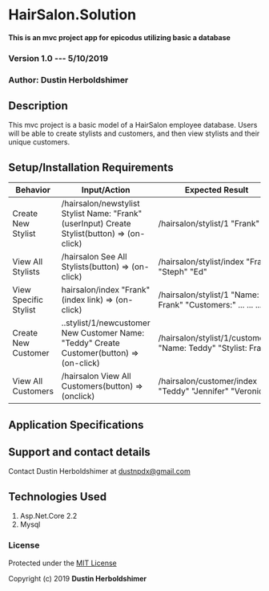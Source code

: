 # HairSalon.Solution

#### This is an mvc project app for epicodus utilizing basic a database

### Version 1.0 --- 5/10/2019

### Author: Dustin Herboldshimer

## Description

This mvc project is a basic model of a HairSalon employee database.  Users
will be able to create stylists and customers, and then view stylists and their
unique customers.

## Setup/Installation Requirements

| Behavior              | Input/Action                                                                                 | Expected Result                                                 |
|-----------------------|----------------------------------------------------------------------------------------------|-----------------------------------------------------------------|
| Create New Stylist    | /hairsalon/newstylist Stylist Name: "Frank" (userInput) Create Stylist(button) => (on-click) |  /hairsalon/stylist/1 "Frank"                                   |
|  View All Stylists    |  /hairsalon  See All Stylists(button) => (on-click)                                          |  /hairsalon/stylist/index "Frank" "Steph" "Ed"                  |
| View Specific Stylist |  hairsalon/index  "Frank"(index link) => (on-click)                                          |  /hairsalon/stylist/1 "Name: Frank" "Customers:" ... ... ...    |
| Create New Customer   |  ..stylist/1/newcustomer New Customer Name: "Teddy" Create Customer(button) => (on-click)    |  /hairsalon/stylist/1/customer/1 "Name: Teddy" "Stylist: Frank" |
| View All Customers    |   /hairsalon View All Customers(button) => (onclick)                                         |  /hairsalon/customer/index "Teddy" "Jennifer" "Veronica"        |

## Application Specifications

## Support and contact details

Contact Dustin Herboldshimer at dustnpdx@gmail.com

## Technologies Used

1. Asp.Net.Core 2.2
2. Mysql

### License

Protected under the <a href="https://opensource.org/licenses/MIT">MIT License</a>

Copyright (c) 2019 **Dustin Herboldshimer**